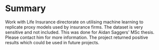 # Summary
Work with Life Insurance directorate on utilising machine learning to replicate proxy models used by insurance firms. The dataset is very sensitive and not included.
This was done for Aidan Saggers' MSc thesis. Please contact him for more information.
The project returned positive results which could be used in future projects.